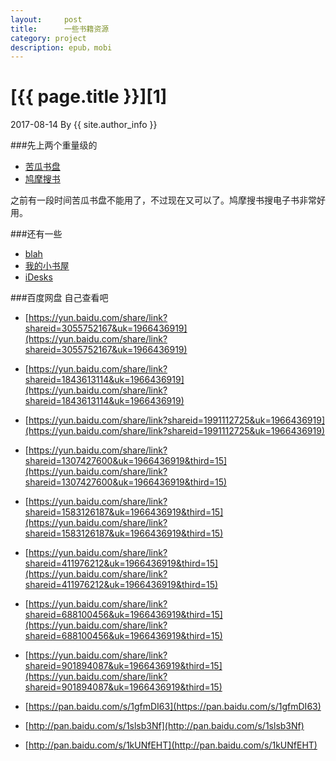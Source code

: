 ```yaml
---
layout:     post
title:      一些书籍资源
category: project
description: epub，mobi
---
```


# [{{ page.title }}][1]
2017-08-14 By {{ site.author_info }}

###先上两个重量级的

* [苦瓜书盘](https://kgbook.com/)
* [鸠摩搜书](https://www.jiumodiary.com/)

之前有一段时间苦瓜书盘不能用了，不过现在又可以了。鸠摩搜书搜电子书非常好用。

###还有一些

* [blah](http://blah.me/)
* [我的小书屋](http://mebook.cc/)
* [iDesks](http://idesks.me/)

###百度网盘
自己查看吧

* [https://yun.baidu.com/share/link?shareid=3055752167&uk=1966436919](https://yun.baidu.com/share/link?shareid=3055752167&uk=1966436919)

* [https://yun.baidu.com/share/link?shareid=1843613114&uk=1966436919](https://yun.baidu.com/share/link?shareid=1843613114&uk=1966436919)

* [https://yun.baidu.com/share/link?shareid=1991112725&uk=1966436919](https://yun.baidu.com/share/link?shareid=1991112725&uk=1966436919)

* [https://yun.baidu.com/share/link?shareid=1307427600&uk=1966436919&third=15](https://yun.baidu.com/share/link?shareid=1307427600&uk=1966436919&third=15)

* [https://yun.baidu.com/share/link?shareid=1583126187&uk=1966436919&third=15](https://yun.baidu.com/share/link?shareid=1583126187&uk=1966436919&third=15)

* [https://yun.baidu.com/share/link?shareid=411976212&uk=1966436919&third=15](https://yun.baidu.com/share/link?shareid=411976212&uk=1966436919&third=15)

* [https://yun.baidu.com/share/link?shareid=688100456&uk=1966436919&third=15](https://yun.baidu.com/share/link?shareid=688100456&uk=1966436919&third=15)

* [https://yun.baidu.com/share/link?shareid=901894087&uk=1966436919&third=15](https://yun.baidu.com/share/link?shareid=901894087&uk=1966436919&third=15)

* [https://pan.baidu.com/s/1gfmDI63](https://pan.baidu.com/s/1gfmDI63)

* [http://pan.baidu.com/s/1slsb3Nf](http://pan.baidu.com/s/1slsb3Nf)

* [http://pan.baidu.com/s/1kUNfEHT](http://pan.baidu.com/s/1kUNfEHT)



